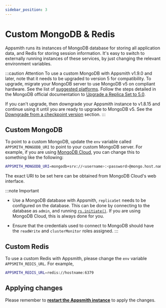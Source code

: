 ```yaml
---
sidebar_position: 3
---
```

# Custom MongoDB & Redis

Appsmith runs its instances of MongoDB database for storing all application data, and Redis for storing session information. It's easy to switch to externally running instances of these services, by just changing the relevant environment variables.

:::caution Attention
To use a custom MongoDB with Appsmith v1.9.0 and later, note that it needs to be upgraded to version 5 for compatibility. To upgrade, migrate your MongoDB server to use MongoDB v5 on compliant hardware. See the list of [suggested platforms](https://www.mongodb.com/docs/manual/administration/production-notes/#platform-support). Follow the steps detailed in the MongoDB official documentation to [Upgrade a Replica Set to 5.0](https://www.mongodb.com/docs/manual/release-notes/5.0-upgrade-replica-set/).

If you can't upgrade, then downgrade your Appsmith instance to v1.8.15 and continue using it until you are ready to upgrade to MongoDB v5. See the [Downgrade from a checkpoint version](/getting-started/setup/instance-management#downgrade-from-a-checkpoint-version) section.
:::

## Custom MongoDB

To point to a custom MongoDB, update the `env` variable called `APPSMITH_MONGODB_URI` to point to your custom MongoDB server. For example, if you are using [MongoDB Cloud](https://www.mongodb.com/cloud), you can change this to something like the following:

```bash
APPSMITH_MONGODB_URI=mongodb+srv://<username>:<password>@mongo.host.name/databasename
```

The exact URI to be set here can be obtained from MongoDB Cloud's web interface.

:::note Important
* Use a MongoDB database with Appsmith, `replicaSet` needs to be configured on the database. This can be done by connecting to the database as `admin`, and running [`rs.initiate()`](https://docs.mongodb.com/manual/reference/method/rs.initiate/). If you are using MongoDB Cloud, this is always done for you.

* Ensure that the credentials used to connect to MongoDB should have the `readWrite` and `clusterMonitor` roles assigned.
:::

## Custom Redis

To use a custom Redis with Appsmith, please change the `env` variable `APPSMITH_REDIS_URL`. For example,

```bash
APPSMITH_REDIS_URL=redis://hostname:6379
```

## Applying changes

Please remember to [**restart the Appsmith instance**](./) to apply the changes.
